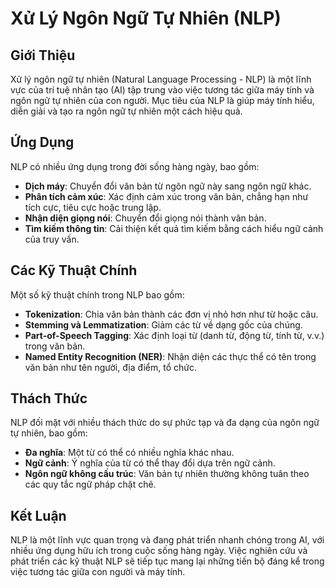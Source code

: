 # Xử Lý Ngôn Ngữ Tự Nhiên (NLP)

## Giới Thiệu

Xử lý ngôn ngữ tự nhiên (Natural Language Processing - NLP) là một lĩnh vực của trí tuệ nhân tạo (AI) tập trung vào việc tương tác giữa máy tính và ngôn ngữ tự nhiên của con người. Mục tiêu của NLP là giúp máy tính hiểu, diễn giải và tạo ra ngôn ngữ tự nhiên một cách hiệu quả.

## Ứng Dụng

NLP có nhiều ứng dụng trong đời sống hàng ngày, bao gồm:

- **Dịch máy**: Chuyển đổi văn bản từ ngôn ngữ này sang ngôn ngữ khác.
- **Phân tích cảm xúc**: Xác định cảm xúc trong văn bản, chẳng hạn như tích cực, tiêu cực hoặc trung lập.
- **Nhận diện giọng nói**: Chuyển đổi giọng nói thành văn bản.
- **Tìm kiếm thông tin**: Cải thiện kết quả tìm kiếm bằng cách hiểu ngữ cảnh của truy vấn.

## Các Kỹ Thuật Chính

Một số kỹ thuật chính trong NLP bao gồm:

- **Tokenization**: Chia văn bản thành các đơn vị nhỏ hơn như từ hoặc câu.
- **Stemming và Lemmatization**: Giảm các từ về dạng gốc của chúng.
- **Part-of-Speech Tagging**: Xác định loại từ (danh từ, động từ, tính từ, v.v.) trong văn bản.
- **Named Entity Recognition (NER)**: Nhận diện các thực thể có tên trong văn bản như tên người, địa điểm, tổ chức.

## Thách Thức

NLP đối mặt với nhiều thách thức do sự phức tạp và đa dạng của ngôn ngữ tự nhiên, bao gồm:

- **Đa nghĩa**: Một từ có thể có nhiều nghĩa khác nhau.
- **Ngữ cảnh**: Ý nghĩa của từ có thể thay đổi dựa trên ngữ cảnh.
- **Ngôn ngữ không cấu trúc**: Văn bản tự nhiên thường không tuân theo các quy tắc ngữ pháp chặt chẽ.

## Kết Luận

NLP là một lĩnh vực quan trọng và đang phát triển nhanh chóng trong AI, với nhiều ứng dụng hữu ích trong cuộc sống hàng ngày. Việc nghiên cứu và phát triển các kỹ thuật NLP sẽ tiếp tục mang lại những tiến bộ đáng kể trong việc tương tác giữa con người và máy tính.
